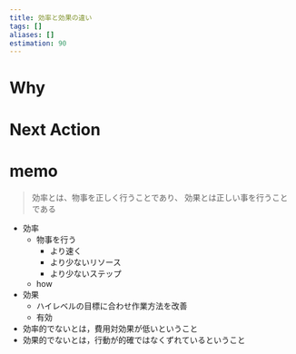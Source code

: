 ```yaml
---
title: 効率と効果の違い
tags: []
aliases: []
estimation: 90
---
```

# Why

# Next Action
# memo
> 効率とは、物事を正しく行うことであり、 効果とは正しい事を行うことである
- 効率
	- 物事を行う
		- より速く
		- より少ないリソース
		- より少ないステップ
	- how
- 効果
	- ハイレベルの目標に合わせ作業方法を改善
	- 有効
- 効率的でないとは，費用対効果が低いということ
- 効果的でないとは，行動が的確ではなくずれているということ